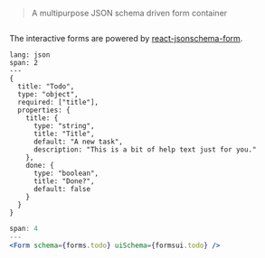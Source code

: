 > A multipurpose JSON schema driven form container

```props
```
  
The interactive forms are powered by [react-jsonschema-form](https://github.com/mozilla-services/react-jsonschema-form). 

```code
lang: json
span: 2
---
{
  title: "Todo",
  type: "object",
  required: ["title"],
  properties: {
    title: {
      type: "string", 
      title: "Title", 
      default: "A new task",
      description: "This is a bit of help text just for you."
    },
    done: {
      type: "boolean", 
      title: "Done?", 
      default: false
    }
  }
}
```

```jsx
span: 4
---
<Form schema={forms.todo} uiSchema={formsui.todo} />
```
